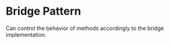 ﻿Bridge Pattern
==============

Can control the behavior of methods accordingly to the bridge implementation.